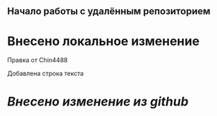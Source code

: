 ## Начало работы с удалённым репозиторием

# Внесено локальное изменение

Правка от Chin4488

Добавлена строка текста

# *Внесено изменение из github*
